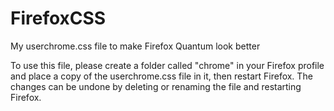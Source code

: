 # FirefoxCSS
My userchrome.css file to make Firefox Quantum look better

To use this file, please create a folder called "chrome" in your Firefox profile and place a copy of the userchrome.css file in it, then restart Firefox. The changes can be undone by deleting or renaming the file and restarting Firefox.

